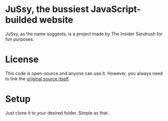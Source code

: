 # JuSsy, the bussiest JavaScript-builded website
JuSsy, as the name suggests, is a project made by The Insider Sandrush for fun purposes.

# License
This code is open-source and anyone can use it. However, you always need to link the [original source itself](https://github.com/theinsidersandrush/JuSsy).

# Setup
Just clone it to your desired folder. Simple as that.